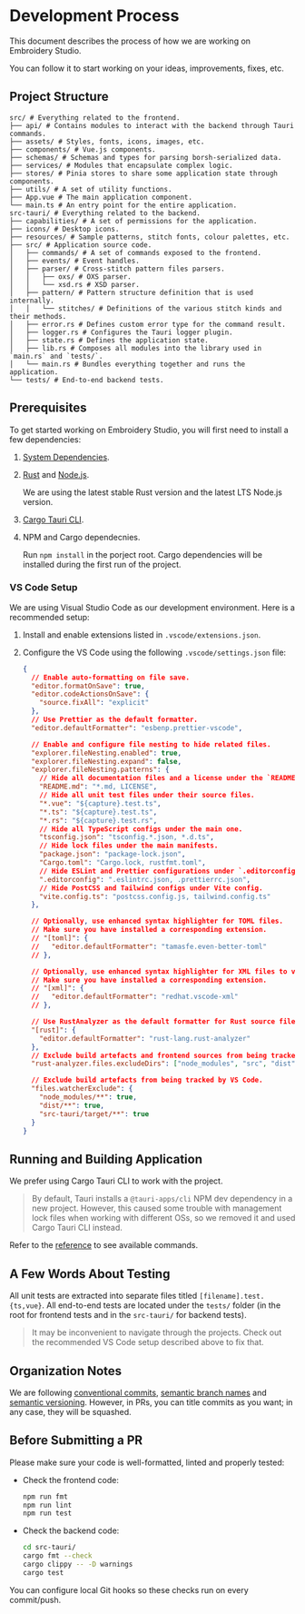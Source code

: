 # Development Process

This document describes the process of how we are working on Embroidery Studio.

You can follow it to start working on your ideas, improvements, fixes, etc.

## Project Structure

```
src/ # Everything related to the frontend.
├── api/ # Contains modules to interact with the backend through Tauri commands.
├── assets/ # Styles, fonts, icons, images, etc.
├── components/ # Vue.js components.
├── schemas/ # Schemas and types for parsing borsh-serialized data.
├── services/ # Modules that encapsulate complex logic.
├── stores/ # Pinia stores to share some application state through components.
├── utils/ # A set of utility functions.
├── App.vue # The main application component.
└── main.ts # An entry point for the entire application.
src-tauri/ # Everything related to the backend.
├── capabilities/ # A set of permissions for the application.
├── icons/ # Desktop icons.
├── resources/ # Sample patterns, stitch fonts, colour palettes, etc.
├── src/ # Application source code.
│   ├── commands/ # A set of commands exposed to the frontend.
│   ├── events/ # Event handles.
│   ├── parser/ # Cross-stitch pattern files parsers.
│   │   ├── oxs/ # OXS parser.
│   │   └── xsd.rs # XSD parser.
│   ├── pattern/ # Pattern structure definition that is used internally.
│   │   └── stitches/ # Definitions of the various stitch kinds and their methods.
│   ├── error.rs # Defines custom error type for the command result.
│   ├── logger.rs # Configures the Tauri logger plugin.
│   ├── state.rs # Defines the application state.
│   ├── lib.rs # Composes all modules into the library used in `main.rs` and `tests/`.
│   └── main.rs # Bundles everything together and runs the application.
└── tests/ # End-to-end backend tests.
```

## Prerequisites

To get started working on Embroidery Studio, you will first need to install a few dependencies:

1. [System Dependencies](https://tauri.app/start/prerequisites/#system-dependencies).

2. [Rust](https://rust-lang.org/tools/install) and [Node.js](https://nodejs.org/en/download).

   We are using the latest stable Rust version and the latest LTS Node.js version.

3. [Cargo Tauri CLI](https://tauri.app/reference/cli).

4. NPM and Cargo dependecnies.

   Run `npm install` in the porject root.
   Cargo dependencies will be installed during the first run of the project.

### VS Code Setup

We are using Visual Studio Code as our development environment.
Here is a recommended setup:

1. Install and enable extensions listed in `.vscode/extensions.json`.
2. Configure the VS Code using the following `.vscode/settings.json` file:

   ```json
   {
     // Enable auto-formatting on file save.
     "editor.formatOnSave": true,
     "editor.codeActionsOnSave": {
       "source.fixAll": "explicit"
     },
     // Use Prettier as the default formatter.
     "editor.defaultFormatter": "esbenp.prettier-vscode",

     // Enable and configure file nesting to hide related files.
     "explorer.fileNesting.enabled": true,
     "explorer.fileNesting.expand": false,
     "explorer.fileNesting.patterns": {
       // Hide all documentation files and a license under the `README.md`.
       "README.md": "*.md, LICENSE",
       // Hide all unit test files under their source files.
       "*.vue": "${capture}.test.ts",
       "*.ts": "${capture}.test.ts",
       "*.rs": "${capture}.test.rs",
       // Hide all TypeScript configs under the main one.
       "tsconfig.json": "tsconfig.*.json, *.d.ts",
       // Hide lock files under the main manifests.
       "package.json": "package-lock.json",
       "Cargo.toml": "Cargo.lock, rustfmt.toml",
       // Hide ESLint and Prettier configurations under `.editorconfig`.
       ".editorconfig": ".eslintrc.json, .prettierrc.json",
       // Hide PostCSS and Tailwind configs under Vite config.
       "vite.config.ts": "postcss.config.js, tailwind.config.ts"
     },

     // Optionally, use enhanced syntax highlighter for TOML files.
     // Make sure you have installed a corresponding extension.
     // "[toml]": {
     //   "editor.defaultFormatter": "tamasfe.even-better-toml"
     // },

     // Optionally, use enhanced syntax highlighter for XML files to view OXS patterns.
     // Make sure you have installed a corresponding extension.
     // "[xml]": {
     //   "editor.defaultFormatter": "redhat.vscode-xml"
     // },

     // Use RustAnalyzer as the default formatter for Rust source files.
     "[rust]": {
       "editor.defaultFormatter": "rust-lang.rust-analyzer"
     },
     // Exclude build artefacts and frontend sources from being tracked by RustAnalyzer.
     "rust-analyzer.files.excludeDirs": ["node_modules", "src", "dist"],

     // Exclude build artefacts from being tracked by VS Code.
     "files.watcherExclude": {
       "node_modules/**": true,
       "dist/**": true,
       "src-tauri/target/**": true
     }
   }
   ```

## Running and Building Application

We prefer using Cargo Tauri CLI to work with the project.

> By default, Tauri installs a `@tauri-apps/cli` NPM dev dependency in a new project.
> However, this caused some trouble with management lock files when working with different OSs, so we removed it and used Cargo Tauri CLI instead.

Refer to the [reference](https://tauri.app/reference/cli) to see available commands.

## A Few Words About Testing

All unit tests are extracted into separate files titled `[filename].test.{ts,vue}`.
All end-to-end tests are located under the `tests/` folder (in the root for frontend tests and in the `src-tauri/` for backend tests).

> It may be inconvenient to navigate through the projects.
> Check out the recommended VS Code setup described above to fix that.

## Organization Notes

We are following [conventional commits](https://conventionalcommits.org/en/v1.0.0), [semantic branch names](https://gist.github.com/seunggabi/87f8c722d35cd07deb3f649d45a31082) and [semantic versioning](https://semver.org).
However, in PRs, you can title commits as you want; in any case, they will be squashed.

## Before Submitting a PR

Please make sure your code is well-formatted, linted and properly tested:

- Check the frontend code:

  ```sh
  npm run fmt
  npm run lint
  npm run test
  ```

- Check the backend code:

  ```sh
  cd src-tauri/
  cargo fmt --check
  cargo clippy -- -D warnings
  cargo test
  ```

You can configure local Git hooks so these checks run on every commit/push.
